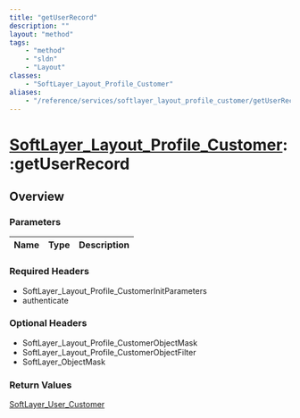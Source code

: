 ```yaml
---
title: "getUserRecord"
description: ""
layout: "method"
tags:
    - "method"
    - "sldn"
    - "Layout"
classes:
    - "SoftLayer_Layout_Profile_Customer"
aliases:
    - "/reference/services/softlayer_layout_profile_customer/getUserRecord"
---
```

# [SoftLayer_Layout_Profile_Customer](/reference/services/SoftLayer_Layout_Profile_Customer)::getUserRecord




## Overview 


### Parameters 
|Name | Type | Description |
| --- | --- | --- |


### Required Headers
* SoftLayer_Layout_Profile_CustomerInitParameters
* authenticate

### Optional Headers
* SoftLayer_Layout_Profile_CustomerObjectMask
* SoftLayer_Layout_Profile_CustomerObjectFilter
* SoftLayer_ObjectMask

### Return Values
<a href='/reference/datatypes/SoftLayer_User_Customer'>SoftLayer_User_Customer </a>

